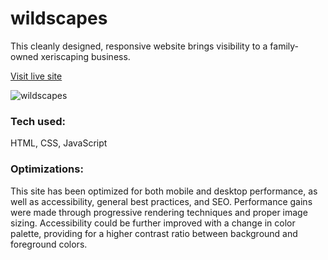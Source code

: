 # wildscapes
This cleanly designed, responsive website brings visibility to a family-owned xeriscaping business.

[Visit live site](https://wildscapes.netlify.app/)

![wildscapes](https://user-images.githubusercontent.com/101761079/179805592-4a93fee8-e29b-4057-89ea-e00ee787c4e7.jpg)

### Tech used:
HTML, CSS, JavaScript

### Optimizations:
This site has been optimized for both mobile and desktop performance, as well as accessibility, general best practices, and SEO. Performance gains were made through progressive rendering techniques and proper image sizing. Accessibility could be further improved with a change in color palette, providing for a higher contrast ratio between background and foreground colors.
